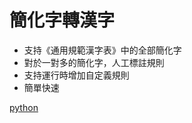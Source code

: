 # 簡化字轉漢字

* 支持《通用規範漢字表》中的全部簡化字
* 對於一對多的簡化字，人工標註規則
* 支持運行時增加自定義規則
* 簡單快速

[python](https://github.com/lizongying/pyhan)